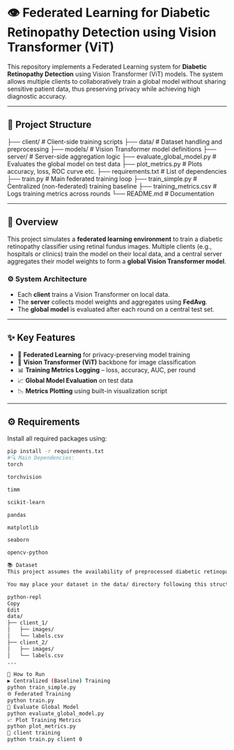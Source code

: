 # 👁️ Federated Learning for Diabetic Retinopathy Detection using Vision Transformer (ViT)

This repository implements a Federated Learning system for **Diabetic Retinopathy Detection** using Vision Transformer (ViT) models. The system allows multiple clients to collaboratively train a global model without sharing sensitive patient data, thus preserving privacy while achieving high diagnostic accuracy.

---

## 📁 Project Structure
├── client/ # Client-side training scripts
├── data/ # Dataset handling and preprocessing
├── models/ # Vision Transformer model definitions
├── server/ # Server-side aggregation logic
├── evaluate_global_model.py # Evaluates the global model on test data
├── plot_metrics.py # Plots accuracy, loss, ROC curve etc.
├── requirements.txt # List of dependencies
├── train.py # Main federated training loop
├── train_simple.py # Centralized (non-federated) training baseline
├── training_metrics.csv # Logs training metrics across rounds
└── README.md # Documentation


---

## 🧠 Overview

This project simulates a **federated learning environment** to train a diabetic retinopathy classifier using retinal fundus images. Multiple clients (e.g., hospitals or clinics) train the model on their local data, and a central server aggregates their model weights to form a **global Vision Transformer model**.

### ⚙️ System Architecture

- Each **client** trains a Vision Transformer on local data.
- The **server** collects model weights and aggregates using **FedAvg**.
- The **global model** is evaluated after each round on a central test set.

---

## ✨ Key Features

- 🔐 **Federated Learning** for privacy-preserving model training
- 🧠 **Vision Transformer (ViT)** backbone for image classification
- 📊 **Training Metrics Logging** – loss, accuracy, AUC, per round
- 📈 **Global Model Evaluation** on test data
- 📉 **Metrics Plotting** using built-in visualization script

---

## ⚙️ Requirements

Install all required packages using:

```bash
pip install -r requirements.txt
#🔍 Main Dependencies:
torch

torchvision

timm

scikit-learn

pandas

matplotlib

seaborn

opencv-python

📚 Dataset
This project assumes the availability of preprocessed diabetic retinopathy datasets (e.g., APTOS, EyePACS, IDRiD).

You may place your dataset in the data/ directory following this structure:

python-repl
Copy
Edit
data/
├── client_1/
│   ├── images/
│   └── labels.csv
├── client_2/
│   ├── images/
│   └── labels.csv
...

🚀 How to Run
▶️ Centralized (Baseline) Training
python train_simple.py
🌐 Federated Training
python train.py
🧪 Evaluate Global Model
python evaluate_global_model.py
📈 Plot Training Metrics
python plot_metrics.py
🧪 client training
python train.py client 0
